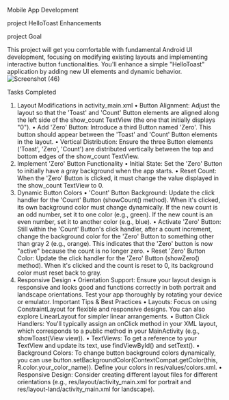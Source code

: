 Mobile App Development 

project HelloToast Enhancements

project Goal

This project will get you comfortable with fundamental Android UI development, focusing on modifying existing layouts and implementing interactive button functionalities. You'll enhance a simple "HelloToast" application by adding new UI elements and dynamic behavior.
![Screenshot (46)](https://github.com/user-attachments/assets/6f6c1292-9081-4140-9894-4ced1ce51847)

Tasks Completed
1. Layout Modifications in activity_main.xml
• Button Alignment: Adjust the layout so that the 'Toast' and 'Count' Button elements are aligned along the left side of the show_count TextView (the one that initially displays "0").
• Add 'Zero' Button: Introduce a third Button named 'Zero'. This button should appear between the 'Toast' and 'Count' Button elements in the layout.
• Vertical Distribution: Ensure the three Button elements ('Toast', 'Zero', 'Count') are distributed vertically between the top and bottom edges of the show_count TextView.
2. Implement 'Zero' Button Functionality
• Initial State: Set the 'Zero' Button to initially have a gray background when the app starts.
• Reset Count: When the 'Zero' Button is clicked, it must change the value displayed in the show_count TextView to 0.
3. Dynamic Button Colors
• 'Count' Button Background: Update the click handler for the 'Count' Button (showCount() method). When it's clicked, its own background color must change dynamically. If the new count is an odd number, set it to one color (e.g., green). If the new count is an even number, set it to another color (e.g., blue).
• Activate 'Zero' Button: Still within the 'Count' Button's click handler, after a count increment, change the background color for the 'Zero' Button to something other than gray
2
(e.g., orange). This indicates that the 'Zero' button is now "active" because the count is no longer zero.
• Reset 'Zero' Button Color: Update the click handler for the 'Zero' Button (showZero() method). When it's clicked and the count is reset to 0, its background color must reset back to gray.
4. Responsive Design
• Orientation Support: Ensure your layout design is responsive and looks good and functions correctly in both portrait and landscape orientations. Test your app thoroughly by rotating your device or emulator.
Important Tips & Best Practices
• Layouts: Focus on using ConstraintLayout for flexible and responsive designs. You can also explore LinearLayout for simpler linear arrangements.
• Button Click Handlers: You'll typically assign an onClick method in your XML layout, which corresponds to a public method in your MainActivity (e.g., showToast(View view)).
• TextViews: To get a reference to your TextView and update its text, use findViewById() and setText().
• Background Colors: To change button background colors dynamically, you can use button.setBackgroundColor(ContextCompat.getColor(this, R.color.your_color_name)). Define your colors in res/values/colors.xml.
• Responsive Design: Consider creating different layout files for different orientations (e.g., res/layout/activity_main.xml for portrait and res/layout-land/activity_main.xml for landscape).

